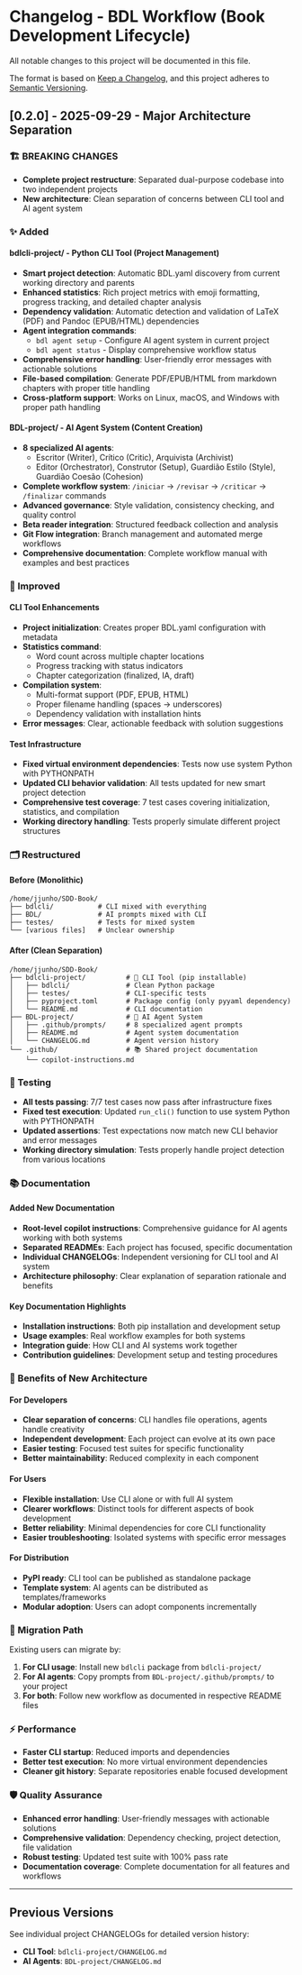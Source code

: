# Changelog - BDL Workflow (Book Development Lifecycle)

All notable changes to this project will be documented in this file.

The format is based on [Keep a Changelog](https://keepachangelog.com/en/1.0.0/),
and this project adheres to [Semantic Versioning](https://semver.org/spec/v2.0.0.html).

## [0.2.0] - 2025-09-29 - Major Architecture Separation

### 🏗️ BREAKING CHANGES

- **Complete project restructure**: Separated dual-purpose codebase into two independent projects
- **New architecture**: Clean separation of concerns between CLI tool and AI agent system

### ✨ Added

#### bdlcli-project/ - Python CLI Tool (Project Management)

- **Smart project detection**: Automatic BDL.yaml discovery from current working directory and parents
- **Enhanced statistics**: Rich project metrics with emoji formatting, progress tracking, and detailed chapter analysis
- **Dependency validation**: Automatic detection and validation of LaTeX (PDF) and Pandoc (EPUB/HTML) dependencies
- **Agent integration commands**:
  - `bdl agent setup` - Configure AI agent system in current project
  - `bdl agent status` - Display comprehensive workflow status
- **Comprehensive error handling**: User-friendly error messages with actionable solutions
- **File-based compilation**: Generate PDF/EPUB/HTML from markdown chapters with proper title handling
- **Cross-platform support**: Works on Linux, macOS, and Windows with proper path handling

#### BDL-project/ - AI Agent System (Content Creation)

- **8 specialized AI agents**:
  - Escritor (Writer), Crítico (Critic), Arquivista (Archivist)
  - Editor (Orchestrator), Construtor (Setup), Guardião Estilo (Style), Guardião Coesão (Cohesion)
- **Complete workflow system**: `/iniciar` → `/revisar` → `/criticar` → `/finalizar` commands
- **Advanced governance**: Style validation, consistency checking, and quality control
- **Beta reader integration**: Structured feedback collection and analysis
- **Git Flow integration**: Branch management and automated merge workflows
- **Comprehensive documentation**: Complete workflow manual with examples and best practices

### 🔧 Improved

#### CLI Tool Enhancements

- **Project initialization**: Creates proper BDL.yaml configuration with metadata
- **Statistics command**:
  - Word count across multiple chapter locations
  - Progress tracking with status indicators
  - Chapter categorization (finalized, IA, draft)
- **Compilation system**:
  - Multi-format support (PDF, EPUB, HTML)  
  - Proper filename handling (spaces → underscores)
  - Dependency validation with installation hints
- **Error messages**: Clear, actionable feedback with solution suggestions

#### Test Infrastructure

- **Fixed virtual environment dependencies**: Tests now use system Python with PYTHONPATH
- **Updated CLI behavior validation**: All tests updated for new smart project detection
- **Comprehensive test coverage**: 7 test cases covering initialization, statistics, and compilation
- **Working directory handling**: Tests properly simulate different project structures

### 🗂️ Restructured

#### Before (Monolithic)

```
/home/jjunho/SDD-Book/
├── bdlcli/           # CLI mixed with everything
├── BDL/              # AI prompts mixed with CLI
├── testes/           # Tests for mixed system
└── [various files]   # Unclear ownership
```

#### After (Clean Separation)

```
/home/jjunho/SDD-Book/
├── bdlcli-project/          # 🔧 CLI Tool (pip installable)
│   ├── bdlcli/              # Clean Python package
│   ├── testes/              # CLI-specific tests  
│   ├── pyproject.toml       # Package config (only pyyaml dependency)
│   └── README.md            # CLI documentation
├── BDL-project/             # 🤖 AI Agent System
│   ├── .github/prompts/     # 8 specialized agent prompts
│   ├── README.md            # Agent system documentation
│   └── CHANGELOG.md         # Agent version history
└── .github/                 # 📚 Shared project documentation
    └── copilot-instructions.md
```

### 🧪 Testing

- **All tests passing**: 7/7 test cases now pass after infrastructure fixes
- **Fixed test execution**: Updated `run_cli()` function to use system Python with PYTHONPATH
- **Updated assertions**: Test expectations now match new CLI behavior and error messages
- **Working directory simulation**: Tests properly handle project detection from various locations

### 📚 Documentation

#### Added New Documentation

- **Root-level copilot instructions**: Comprehensive guidance for AI agents working with both systems
- **Separated READMEs**: Each project has focused, specific documentation
- **Individual CHANGELOGs**: Independent versioning for CLI tool and AI system
- **Architecture philosophy**: Clear explanation of separation rationale and benefits

#### Key Documentation Highlights

- **Installation instructions**: Both pip installation and development setup
- **Usage examples**: Real workflow examples for both systems  
- **Integration guide**: How CLI and AI systems work together
- **Contribution guidelines**: Development setup and testing procedures

### 🚀 Benefits of New Architecture

#### For Developers

- **Clear separation of concerns**: CLI handles file operations, agents handle creativity
- **Independent development**: Each project can evolve at its own pace
- **Easier testing**: Focused test suites for specific functionality
- **Better maintainability**: Reduced complexity in each component

#### For Users  

- **Flexible installation**: Use CLI alone or with full AI system
- **Clearer workflows**: Distinct tools for different aspects of book development
- **Better reliability**: Minimal dependencies for core CLI functionality
- **Easier troubleshooting**: Isolated systems with specific error messages

#### For Distribution

- **PyPI ready**: CLI tool can be published as standalone package
- **Template system**: AI agents can be distributed as templates/frameworks
- **Modular adoption**: Users can adopt components incrementally

### 🔄 Migration Path

Existing users can migrate by:

1. **For CLI usage**: Install new `bdlcli` package from `bdlcli-project/`
2. **For AI agents**: Copy prompts from `BDL-project/.github/prompts/` to your project
3. **For both**: Follow new workflow as documented in respective README files

### ⚡ Performance

- **Faster CLI startup**: Reduced imports and dependencies
- **Better test execution**: No more virtual environment dependencies
- **Cleaner git history**: Separate repositories enable focused development

### 🛡️ Quality Assurance

- **Enhanced error handling**: User-friendly messages with actionable solutions
- **Comprehensive validation**: Dependency checking, project detection, file validation
- **Robust testing**: Updated test suite with 100% pass rate
- **Documentation coverage**: Complete documentation for all features and workflows

---

## Previous Versions

See individual project CHANGELOGs for detailed version history:

- **CLI Tool**: `bdlcli-project/CHANGELOG.md`
- **AI Agents**: `BDL-project/CHANGELOG.md`
